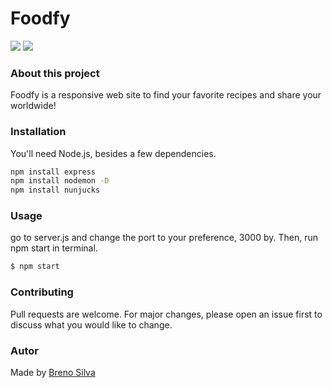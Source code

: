 # Foodfy

<img src=”readme-gifs/foodfy-desktop.gif”>
<img src=”readme-gifs/foodfy-mobile.gif”>
<!-- <img src=”/readme-gifs/foodfy-mobile.gif” height="400px" width="400px"> -->

### About this project
Foodfy is a responsive web site to find your favorite recipes and share your worldwide!




### Installation

You'll need Node.js, besides a few dependencies. 

```bash
npm install express
npm install nodemon -D
npm install nunjucks
```

### Usage
go to server.js and change the port to your preference, 3000 by. Then, run npm start in terminal.
```bash
$ npm start
```

### Contributing
Pull requests are welcome. For major changes, please open an issue first to discuss what you would like to change.

### Autor
Made by [Breno Silva](https://github.com/Silva404)
